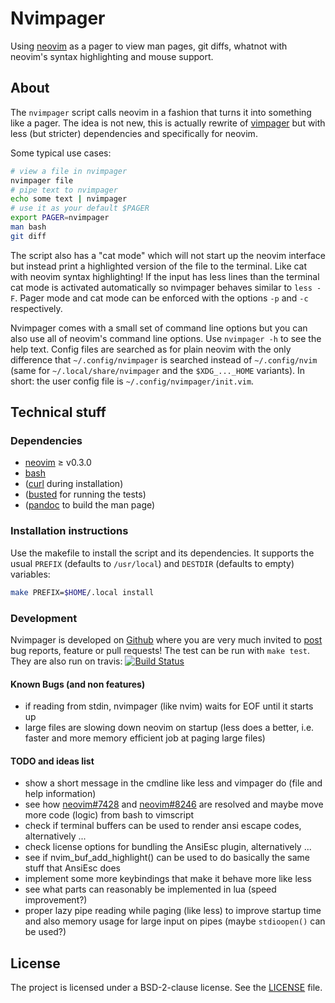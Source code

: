 # Nvimpager

Using [neovim] as a pager to view man pages, git diffs, whatnot with neovim's
syntax highlighting and mouse support.

## About

The `nvimpager` script calls neovim in a fashion that turns it into something
like a pager.  The idea is not new, this is actually rewrite of [vimpager] but
with less (but stricter) dependencies and specifically for neovim.

Some typical use cases:

```sh
# view a file in nvimpager
nvimpager file
# pipe text to nvimpager
echo some text | nvimpager
# use it as your default $PAGER
export PAGER=nvimpager
man bash
git diff
```

The script also has a "cat mode" which will not start up the neovim interface
but instead print a highlighted version of the file to the terminal.  Like cat
with neovim syntax highlighting!  If the input has less lines than the terminal
cat mode is activated automatically so nvimpager behaves similar to `less -F`.
Pager mode and cat mode can be enforced with the options `-p` and `-c`
respectively.

Nvimpager comes with a small set of command line options but you can also use
all of neovim's command line options.  Use `nvimpager -h` to see the help text.
Config files are searched as for plain neovim with the only difference that
`~/.config/nvimpager` is searched instead of `~/.config/nvim` (same for
`~/.local/share/nvimpager` and the `$XDG_..._HOME` variants).  In short: the
user config file is `~/.config/nvimpager/init.vim`.

## Technical stuff

### Dependencies

* [neovim] ≥ v0.3.0
* [bash]
* ([curl] during installation)
* ([busted] for running the tests)
* ([pandoc] to build the man page)

### Installation instructions

Use the makefile to install the script and its dependencies.  It supports the
usual `PREFIX` (defaults to `/usr/local`) and `DESTDIR` (defaults to empty)
variables:

```sh
make PREFIX=$HOME/.local install
```

### Development

Nvimpager is developed on [Github][nvimpager] where you are very much invited
to [post][issues] bug reports, feature or pull requests!  The test can be run
with `make test`.  They are also run on travis: [![Build Status]][travis]

#### Known Bugs (and non features)

* if reading from stdin, nvimpager (like nvim) waits for EOF until it starts up
* large files are slowing down neovim on startup (less does a better, i.e.
  faster and more memory efficient job at paging large files)

#### TODO and ideas list

* show a short message in the cmdline like less and vimpager do (file and help
  information)
* see how [neovim#7428](https://github.com/neovim/neovim/issues/7438) and
  [neovim#8246](https://github.com/neovim/neovim/issues/8246) are resolved and
  maybe move more code (logic) from bash to vimscript
* check if terminal buffers can be used to render ansi escape codes,
  alternatively ...
* check license options for bundling the AnsiEsc plugin, alternatively ...
* see if nvim_buf_add_highlight() can be used to do basically the same stuff
  that AnsiEsc does
* implement some more keybindings that make it behave more like less
* see what parts can reasonably be implemented in lua (speed improvement?)
* proper lazy pipe reading while paging (like less) to improve startup time and
  also memory usage for large input on pipes (maybe `stdioopen()` can be used?)

## License

The project is licensed under a BSD-2-clause license.  See the
[LICENSE](./LICENSE) file.

[nvimpager]: https://github.com/lucc/nvimpager
[issues]: https://github.com/lucc/nvimpager/issues
[neovim]: https://github.com/neovim/neovim
[vimpager]: https://github.com/rkitover/vimpager
[bash]: http://www.gnu.org/software/bash/bash.html
[curl]: https://curl.haxx.se
[busted]: http://olivinelabs.com/busted/
[pandoc]: http://pandoc.org/
[Build Status]: https://travis-ci.org/lucc/nvimpager.svg?branch=develop
[travis]: https://travis-ci.org/lucc/nvimpager
